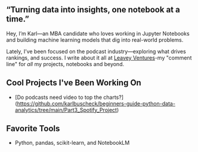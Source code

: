 ## “Turning data into insights, one notebook at a time.”

Hey, I’m Karl—an MBA candidate who loves working in Jupyter Notebooks and building machine learning models that dig into real-world problems.

Lately, I’ve been focused on the podcast industry—exploring what drives rankings, and success. I write about it all at [Leavey Ventures](https://leaveyventures.substack.com)-my "comment line" for *all* my projects, notebooks and beyond.

## Cool Projects I've Been Working On
- [Do podcasts need video to top the charts?] (https://github.com/karlbuscheck/beginners-guide-python-data-analytics/tree/main/Part3_Spotify_Project)

## Favorite Tools
- Python, pandas, scikit-learn, and NotebookLM
